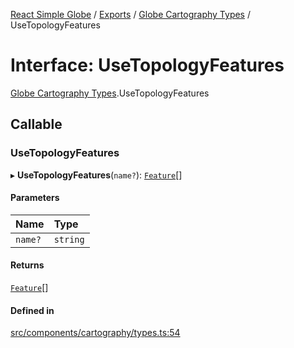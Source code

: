 [React Simple Globe](../README.md) / [Exports](../modules.md) / [Globe Cartography Types](../modules/Globe_Cartography_Types.md) / UseTopologyFeatures

# Interface: UseTopologyFeatures

[Globe Cartography Types](../modules/Globe_Cartography_Types.md).UseTopologyFeatures

## Callable

### UseTopologyFeatures

▸ **UseTopologyFeatures**(`name?`): [`Feature`](Globe_Cartography_Types.Feature.md)[]

#### Parameters

| Name | Type |
| :------ | :------ |
| `name?` | `string` |

#### Returns

[`Feature`](Globe_Cartography_Types.Feature.md)[]

#### Defined in

[src/components/cartography/types.ts:54](https://github.com/Gaushao/d3-react-globe/blob/4f7a1a2/src/components/cartography/types.ts#L54)

